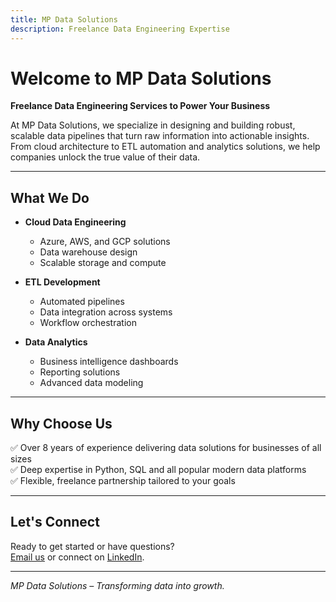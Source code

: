 ```yaml
---
title: MP Data Solutions
description: Freelance Data Engineering Expertise
---
```


# Welcome to MP Data Solutions

**Freelance Data Engineering Services to Power Your Business**

At MP Data Solutions, we specialize in designing and building robust, scalable data pipelines that turn raw information into actionable insights. From cloud architecture to ETL automation and analytics solutions, we help companies unlock the true value of their data.

---

## What We Do

- **Cloud Data Engineering**
  - Azure, AWS, and GCP solutions
  - Data warehouse design
  - Scalable storage and compute

- **ETL Development**
  - Automated pipelines
  - Data integration across systems
  - Workflow orchestration

- **Data Analytics**
  - Business intelligence dashboards
  - Reporting solutions
  - Advanced data modeling

---

## Why Choose Us

✅ Over 8 years of experience delivering data solutions for businesses of all sizes  
✅ Deep expertise in Python, SQL and all popular modern data platforms  
✅ Flexible, freelance partnership tailored to your goals  

---

## Let's Connect

Ready to get started or have questions?  
[Email us](mailto:mpdatasolutionslts@gmail.com) or connect on [LinkedIn](https://www.linkedin.com/in/michael-perry-30057418a).  

---

*MP Data Solutions – Transforming data into growth.*

